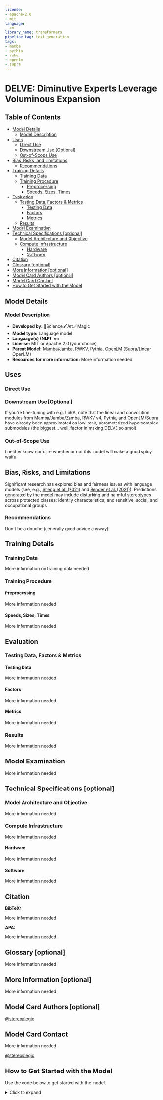 ```yaml
---
license:
- apache-2.0
- mit
language:
- en
library_name: transformers
pipeline_tag: text-generation
tags:
- mamba
- pythia
- rwkv
- openlm
- supra
---
```


# DELVE: Diminutive Experts Leverage Voluminous Expansion

##  Table of Contents

- [Model Details](#model-details)
  - [Model Description](#model-description)
- [Uses](#uses)
  - [Direct Use](#direct-use)
  - [Downstream Use [Optional]](#downstream-use-optional)
  - [Out-of-Scope Use](#out-of-scope-use)
- [Bias, Risks, and Limitations](#bias-risks-and-limitations)
  - [Recommendations](#recommendations)
- [Training Details](#training-details)
  - [Training Data](#training-data)
  - [Training Procedure](#training-procedure)
    - [Preprocessing](#preprocessing)
    - [Speeds, Sizes, Times](#speeds-sizes-times)
- [Evaluation](#evaluation)
  - [Testing Data, Factors & Metrics](#testing-data-factors--metrics)
    - [Testing Data](#testing-data)
    - [Factors](#factors)
    - [Metrics](#metrics)
  - [Results](#results)
- [Model Examination](#model-examination)
- [Technical Specifications [optional]](#technical-specifications-optional)
  - [Model Architecture and Objective](#model-architecture-and-objective)
  - [Compute Infrastructure](#compute-infrastructure)
    - [Hardware](#hardware)
    - [Software](#software)
- [Citation](#citation)
- [Glossary [optional]](#glossary-optional)
- [More Information [optional]](#more-information-optional)
- [Model Card Authors [optional]](#model-card-authors-optional)
- [Model Card Contact](#model-card-contact)
- [How to Get Started with the Model](#how-to-get-started-with-the-model)


## Model Details

### Model Description

<!-- Provide a longer summary of what this model is/does. -->


- **Developed by:** 🧪Science🖌️Art🪄Magic
- **Model type:** Language model
- **Language(s) (NLP):** en
- **License:** MIT or Apache 2.0 (your choice)
- **Parent Model:** Mamba/Jamba, RWKV, Pythia, OpenLM (Supra/Linear OpenLM)
- **Resources for more information:** More information needed



## Uses

<!-- Address questions around how the model is intended to be used, including the foreseeable users of the model and those affected by the model. -->

### Direct Use

<!-- This section is for the model use without fine-tuning or plugging into a larger ecosystem/app. -->
<!-- If the user enters content, print that. If not, but they enter a task in the list, use that. If neither, say "more info needed." -->




### Downstream Use [Optional]

<!-- This section is for the model use when fine-tuned for a task, or when plugged into a larger ecosystem/app -->
<!-- If the user enters content, print that. If not, but they enter a task in the list, use that. If neither, say "more info needed." -->

If you're fine-tuning with e.g. LoRA, note that the linear and convolution modules from Mamba/Jamba/Zamba, RWKV v4, Pythia, and OpenLM/Supra have already been approximated as low-rank, parameterized hypercomplex submodules (the biggest... well, factor in making DELVE so smol).

### Out-of-Scope Use

<!-- This section addresses misuse, malicious use, and uses that the model will not work well for. -->
<!-- If the user enters content, print that. If not, but they enter a task in the list, use that. If neither, say "more info needed." -->

I neither know nor care whether or not this model will make a good spicy waifu.

## Bias, Risks, and Limitations

<!-- This section is meant to convey both technical and sociotechnical limitations. -->

Significant research has explored bias and fairness issues with language models (see, e.g., [Sheng et al. (2021)](https://aclanthology.org/2021.acl-long.330.pdf) and [Bender et al. (2021)](https://dl.acm.org/doi/pdf/10.1145/3442188.3445922)). Predictions generated by the model may include disturbing and harmful stereotypes across protected classes; identity characteristics; and sensitive, social, and occupational groups.

### Recommendations

<!-- This section is meant to convey recommendations with respect to the bias, risk, and technical limitations. -->

Don't be a douche (generally good advice anyway).

## Training Details

### Training Data

<!-- This should link to a Data Card, perhaps with a short stub of information on what the training data is all about as well as documentation related to data pre-processing or additional filtering. -->

More information on training data needed

### Training Procedure

<!-- This relates heavily to the Technical Specifications. Content here should link to that section when it is relevant to the training procedure. -->

#### Preprocessing

More information needed

#### Speeds, Sizes, Times

<!-- This section provides information about throughput, start/end time, checkpoint size if relevant, etc. -->

More information needed
 
## Evaluation

<!-- This section describes the evaluation protocols and provides the results. -->

### Testing Data, Factors & Metrics

#### Testing Data

<!-- This should link to a Data Card if possible. -->

More information needed

#### Factors

<!-- These are the things the evaluation is disaggregating by, e.g., subpopulations or domains. -->

More information needed

#### Metrics

<!-- These are the evaluation metrics being used, ideally with a description of why. -->

More information needed

### Results 

More information needed

## Model Examination

More information needed

## Technical Specifications [optional]

### Model Architecture and Objective

More information needed

### Compute Infrastructure

More information needed

#### Hardware

More information needed

#### Software

More information needed

## Citation

<!-- If there is a paper or blog post introducing the model, the APA and Bibtex information for that should go in this section. -->

**BibTeX:**

More information needed

**APA:**

More information needed

## Glossary [optional]

<!-- If relevant, include terms and calculations in this section that can help readers understand the model or model card. -->

More information needed

## More Information [optional]

More information needed

## Model Card Authors [optional]

<!-- This section provides another layer of transparency and accountability. Whose views is this model card representing? How many voices were included in its construction? Etc. -->

[@stereoplegic](https://huggingface.co/stereoplegic)

## Model Card Contact

More information needed

[@stereoplegic](https://huggingface.co/stereoplegic)

## How to Get Started with the Model

Use the code below to get started with the model.

<details>
<summary> Click to expand </summary>

More information needed

</details>